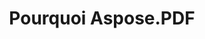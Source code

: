 ---
title: Pourquoi Aspose.PDF
linktitle: Pourquoi Aspose.PDF
type: docs
weight: 10
url: fr/cpp/pourquoi-aspose-pdf/
description: Dans la section suivante, expliquez pourquoi les utilisateurs choisissent Aspose.PDF pour C++ pour travailler avec des documents.
lastmod: "2024-03-05"
sitemap:
    changefreq: "weekly"
    priority: 0.7
---
